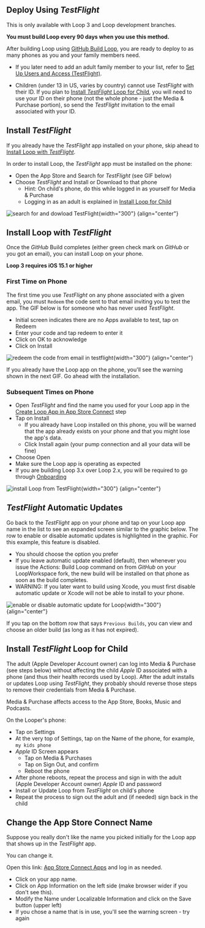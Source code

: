 ## Deploy Using *TestFlight*

This is only available with Loop 3 and Loop development branches.

**You must build Loop every 90 days when you use this method.**

After building Loop using [GitHub Build Loop](../gh-actions/gh-first-time.md#build-loop), you are ready to deploy to as many phones as you and your family members need.

* If you later need to add an adult family member to your list, refer to [Set Up Users and Access (TestFlight)](../gh-actions/gh-first-time.md#set-up-users-and-access-testflight).

* Children (under 13 in US, varies by country) cannot use *TestFlight* with their ID. If you plan to [Install *TestFlight* Loop for Child](#install-testflight-loop-for-child), you will need to use your ID on their phone (not the whole phone - just the Media & Purchase portion), so send the *TestFlight* invitation to the email associated with your ID.


## Install *TestFlight*

If you already have the *TestFlight* app installed on your phone, skip ahead to [Install Loop with *TestFlight*](#install-loop-with-testflight).

In order to install Loop, the *TestFlight* app must be installed on the phone:

* Open the App Store and Search for *TestFlight* (see GIF below)
* Choose *TestFlight* and Install or Download to that phone
    * Hint: On child's phone, do this while logged in as yourself for Media & Purchase
    * Logging in as an adult is explained in [Install Loop for Child](gh-deploy.md#install-testflight-loop-for-child)

![search for and dowload TestFlight](img/testflight-app-store.gif){width="300"}
{align="center"}


## Install Loop with *TestFlight*

Once the *GitHub* Build completes (either green check mark on *GitHub* or you got an email), you can install Loop on your phone.

**Loop 3 requires iOS 15.1 or higher**

### First Time on Phone

The first time you use *TestFlight* on any phone associated with a given email, you must `Redeem` the code sent to that email inviting you to test the app. The GIF below is for someone who has never used *TestFlight*.

* Initial screen indicates there are no Apps available to test, tap on Redeem
* Enter your code and tap redeem to enter it
* Click on OK to acknowledge
* Click on Install

![redeem the code from email in testflight](img/testflight-redeem-code.gif){width="300"}
{align="center"}

If you already have the Loop app on the phone, you'll see the warning shown in the next GIF. Go ahead with the installation.

### Subsequent Times on Phone

* Open *TestFlight* and find the name you used for your Loop app in the [Create Loop App in App Store Connect](../gh-actions/gh-first-time.md#create-loop-app-in-app-store-connect) step
* Tap on Install
    * If you already have Loop installed on this phone, you will be warned that the app already exists on your phone and that you might lose the app's data.
    * Click Install again (your pump connection and all your data will be fine)
* Choose Open
* Make sure the Loop app is operating as expected
* If you are building Loop 3.x over Loop 2.x, you will be required to go through [Onboarding](../loop-3/onboarding.md)

![install Loop from TestFlight](img/testflight-install-loop.gif){width="300"}
{align="center"}

## *TestFlight* Automatic Updates

Go back to the *TestFlight* app on your phone and tap on your Loop app name in the list to see an expanded screen similar to the graphic below. The row to enable or disable automatic updates is highlighted in the graphic. For this example, this feature is disabled.

* You should choose the option you prefer
* If you leave automatic update enabled (default), then whenever you issue the Actions: Build Loop command on from *GitHub* on your LoopWorkspace fork, the new build will be installed on that phone as soon as the build completes.
* WARNING: If you later want to build using Xcode, you must first disable automatic update or Xcode will not be able to install to your phone.

![enable or disable automatic update for Loop](img/testflight-auto-update.png){width="300"}
{align="center"}

If you tap on the bottom row that says `Previous Builds`, you can view and choose an older build (as long as it has not expired).

## Install *TestFlight* Loop for Child

The adult (Apple Developer Account owner) can log into Media & Purchase (see steps below) without affecting the child *Apple* ID associated with a phone (and thus their health records used by Loop). After the adult installs or updates Loop using *TestFlight*, they probably should reverse those steps to remove their credentials from Media & Purchase.

Media & Purchase affects access to the App Store, Books, Music and Podcasts.

On the Looper's phone:

* Tap on Settings
* At the very top of Settings, tap on the Name of the phone, for example, `my kids phone`
* *Apple* ID Screen appears
    * Tap on Media & Purchases
    * Tap on Sign Out, and confirm
    * Reboot the phone
* After phone reboots, repeat the process and sign in with the adult (Apple Developer Account owner) *Apple* ID and password
* Install or Update Loop from *TestFlight* on child's phone
* Repeat the process to sign out the adult and (if needed) sign back in the child

## Change the App Store Connect Name

Suppose you really don't like the name you picked initially for the Loop app that shows up in the *TestFlight* app.

You can change it.

Open this link: [App Store Connect Apps](https://appstoreconnect.apple.com/apps) and log in as needed.

* Click on your app name.
* Click on App Information on the left side (make browser wider if you don't see this).
* Modify the Name under Localizable Information and click on the Save button (upper left)
* If you chose a name that is in use, you'll see the warning screen - try again


